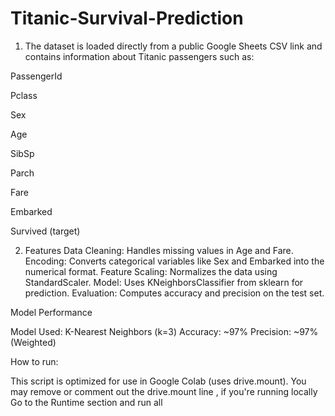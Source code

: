 # Titanic-Survival-Prediction

1. The dataset is loaded directly from a public Google Sheets CSV link and contains information about Titanic passengers such as:

PassengerId

Pclass

Sex

Age

SibSp

Parch

Fare

Embarked

Survived (target)


2. Features
Data Cleaning: Handles missing values in Age and Fare.
Encoding: Converts categorical variables like Sex and Embarked into the numerical format.
Feature Scaling: Normalizes the data using StandardScaler.
Model: Uses KNeighborsClassifier from sklearn for prediction.
Evaluation: Computes accuracy and precision on the test set.




Model Performance

Model Used: K-Nearest Neighbors (k=3)
Accuracy: ~97%
Precision: ~97% (Weighted)



How to run: 

This script is optimized for use in Google Colab (uses drive.mount). You may remove or comment out the drive.mount line , if you're running locally
Go to the Runtime section and run all 
